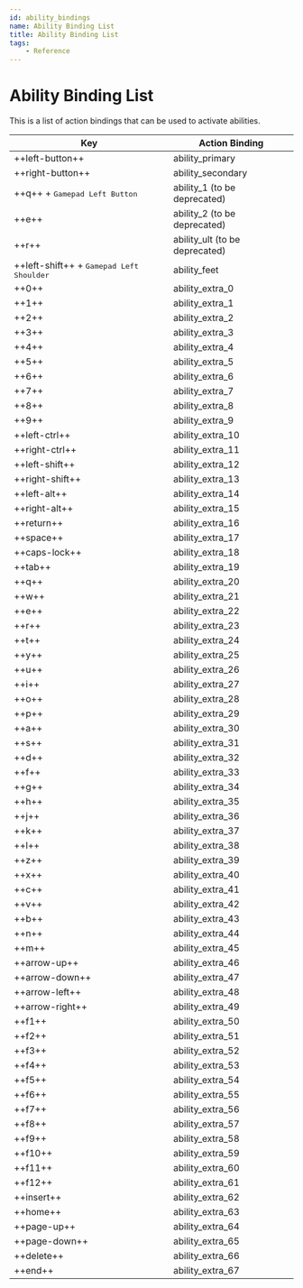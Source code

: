 ```yaml
---
id: ability_bindings
name: Ability Binding List
title: Ability Binding List
tags:
    - Reference
---
```


<style>
    .md-typeset table:not([class]) tr td:first-child {
        width: auto;
    }

    table > thead > tr > th:nth-child(3),
    .md-typeset table:not([class]) tr td:nth-child(2) {
        width: 25%;
    }
</style>

# Ability Binding List

This is a list of action bindings that can be used to activate abilities.

| Key | Action Binding |
| --- | ------- |
| ++left-button++ | ability_primary |
| ++right-button++ | ability_secondary |
| ++q++ + <kbd>Gamepad Left Button</kbd> | ability_1 (to be deprecated) |
| ++e++ | ability_2 (to be deprecated) |
| ++r++ | ability_ult (to be deprecated) |
| ++left-shift++ + <kbd>Gamepad Left Shoulder</kbd> | ability_feet |
| ++0++ | ability_extra_0 |
| ++1++ | ability_extra_1 |
| ++2++ | ability_extra_2 |
| ++3++ | ability_extra_3 |
| ++4++ | ability_extra_4 |
| ++5++ | ability_extra_5 |
| ++6++ | ability_extra_6 |
| ++7++ | ability_extra_7 |
| ++8++ | ability_extra_8 |
| ++9++ | ability_extra_9 |
| ++left-ctrl++ | ability_extra_10 |
| ++right-ctrl++ | ability_extra_11 |
| ++left-shift++ | ability_extra_12 |
| ++right-shift++ | ability_extra_13 |
| ++left-alt++ | ability_extra_14 |
| ++right-alt++ | ability_extra_15 |
| ++return++ | ability_extra_16 |
| ++space++ | ability_extra_17 |
| ++caps-lock++ | ability_extra_18 |
| ++tab++ | ability_extra_19 |
| ++q++ | ability_extra_20 |
| ++w++ | ability_extra_21 |
| ++e++ | ability_extra_22 |
| ++r++ | ability_extra_23 |
| ++t++ | ability_extra_24 |
| ++y++ | ability_extra_25 |
| ++u++ | ability_extra_26 |
| ++i++ | ability_extra_27 |
| ++o++ | ability_extra_28 |
| ++p++ | ability_extra_29 |
| ++a++ | ability_extra_30 |
| ++s++ | ability_extra_31 |
| ++d++ | ability_extra_32 |
| ++f++ | ability_extra_33 |
| ++g++ | ability_extra_34 |
| ++h++ | ability_extra_35 |
| ++j++ | ability_extra_36 |
| ++k++ | ability_extra_37 |
| ++l++ | ability_extra_38 |
| ++z++ | ability_extra_39 |
| ++x++ | ability_extra_40 |
| ++c++ | ability_extra_41 |
| ++v++ | ability_extra_42 |
| ++b++ | ability_extra_43 |
| ++n++ | ability_extra_44 |
| ++m++ | ability_extra_45 |
| ++arrow-up++ | ability_extra_46 |
| ++arrow-down++ |ability_extra_47 |
| ++arrow-left++ | ability_extra_48 |
| ++arrow-right++ | ability_extra_49 |
| ++f1++ | ability_extra_50 |
| ++f2++ | ability_extra_51 |
| ++f3++ | ability_extra_52 |
| ++f4++ | ability_extra_53 |
| ++f5++ | ability_extra_54 |
| ++f6++ | ability_extra_55 |
| ++f7++ | ability_extra_56 |
| ++f8++ | ability_extra_57 |
| ++f9++ | ability_extra_58 |
| ++f10++ | ability_extra_59 |
| ++f11++ | ability_extra_60 |
| ++f12++ | ability_extra_61 |
| ++insert++ | ability_extra_62 |
| ++home++ | ability_extra_63 |
| ++page-up++ | ability_extra_64 |
| ++page-down++ | ability_extra_65 |
| ++delete++ | ability_extra_66 |
| ++end++ | ability_extra_67 |
